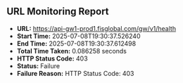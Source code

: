 ## URL Monitoring Report

- **URL:** https://api-gw1-prod1.fisglobal.com/gw/v1/health
- **Start Time:** 2025-07-08T19:30:37.526240
- **End Time:** 2025-07-08T19:30:37.612498
- **Total Time Taken:** 0.086258 seconds
- **HTTP Status Code:** 403
- **Status:** Failure
- **Failure Reason:** HTTP Status Code: 403
